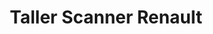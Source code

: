 ---
title: "Taller Scanner Renault"
url: /barbosa/taller-scanner-renault/
shop: reparación de automóviles
---